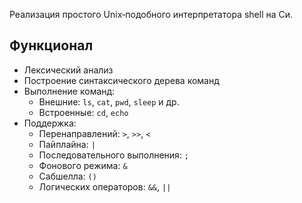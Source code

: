 Реализация простого Unix‑подобного интерпретатора shell на Си.

## Функционал

- Лексический анализ
- Построение синтаксического дерева команд
- Выполнение команд:
  - Внешние: `ls`, `cat`, `pwd`, `sleep` и др.
  - Встроенные: `cd`, `echo`
- Поддержка:
  - Перенаправлений: `>`, `>>`, `<`
  - Пайплайна: `|`
  - Последовательного выполнения: `;`
  - Фонового режима: `&`
  - Сабшелла: `()`
  - Логических операторов: `&&`, `||`
